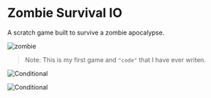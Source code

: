# Zombie Survival IO

A scratch game built to survive a zombie apocalypse.

![zombie](https://user-images.githubusercontent.com/45475484/58449192-4c605000-80bf-11e9-987c-fb7fe12d0e29.gif)

> Note: This is my first game and `"code"` that I have ever writen.

![Conditional](https://user-images.githubusercontent.com/45475484/58449300-c264b700-80bf-11e9-988c-22a68f0cf483.png)


![Conditional](https://cs.harvard.edu/malan/scratch/ifmousedownelse.gif)
